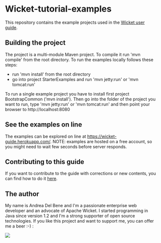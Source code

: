 Wicket-tutorial-examples
========================

This repository contains the example projects used in the [Wicket user guide](http://wicket.apache.org/learn/#guide).

## Building the project

The project is a multi-module Maven project. To compile it run 'mvn compile' from the root directory. To run the examples locally follows these steps:

* run 'mvn install' from the root directory
* go into project StarterExamples and run 'mvn jetty:run' or 'mvn tomcat:run'

To run a single example project you have to install first project BootstrapCommon ('mvn install'). Then go into the folder of the project you want to run, type 'mvn jetty:run' or 'mvn tomcat:run' and then point your browser to http://localhost:8080

## See the examples on line

The examples can be explored on line at https://wicket-guide.herokuapp.com/. 
NOTE: examples are hosted on a free account, so you might need to wait few seconds before server responds.

## Contributing to this guide

If you want to contribute to the guide with corrections or new contents, you can find how to do it [here](http://wicket.apache.org/contribute/userguide.html).

## The author
My name is Andrea Del Bene and I'm a passionate enterprise web developer and an advocate of Apache Wicket. I started programming in Java since version 1.2 and I'm a strong supporter of open source technologies.
If you like this project and want to support me, you can offer me a beer :-) :

<p> <a href="https://www.paypal.com/cgi-bin/webscr?cmd=_s-xclick&amp;hosted_button_id=RGHPTV2QDK8VN" rel="nofollow"><img src="https://www.paypalobjects.com/en_US/i/btn/btn_donateCC_LG.gif"></a>  </p>
